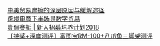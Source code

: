   
[中美贸易摩擦的深层原因与缓解途径](http://www.dianyue.me/archives/989/16or4xt4pxwe8szf/)  
[跨境电商下半场是数字贸易](http://www.dianyue.me/archives/356/gd74zrqcqu7p0696/)  
[壹個賽艇 | 新人招募培养计划2018](http://www.dianyue.me/archives/353/0rqtqr0uohmxufck/)  
[【抽奖+深度测评】富图宝RM-100+八爪鱼三脚架测评](http://www.dianyue.me/archives/854/x47knh4lk0ovxarw/)
